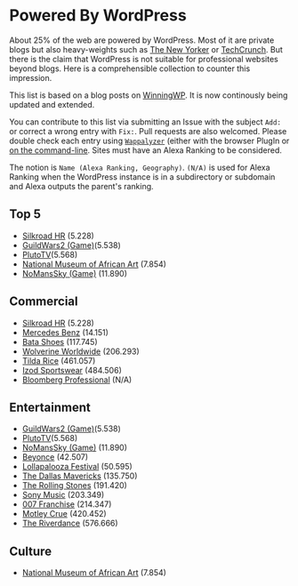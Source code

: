 # Powered By WordPress

About 25% of the web are powered by WordPress. Most of it are private blogs but also heavy-weights such as [The New Yorker](http://www.newyorker.com/) or [TechCrunch](http://techcrunch.com/). But there is the claim that WordPress is not suitable for professional websites beyond blogs. Here is a comprehensible collection to counter this impression.

This list is based on a blog posts on [WinningWP](http://winningwp.com/examples-of-big-name-brands-and-businesses-using-wordpress/). It is now continously being updated and extended.

You can contribute to this list via submitting an Issue with the subject `Add:` or correct a wrong entry with `Fix:`. Pull requests are also welcomed. Please double check each entry using [`Wappalyzer`](http://www.wapalyzer.com) (either with the browser PlugIn or [on the command-line](https://www.npmjs.com/package/wappalyzer-cli). Sites must have an Alexa Ranking to be considered.

The notion is `Name (Alexa Ranking, Geography)`. `(N/A)` is used for Alexa Ranking when the WordPress instance is in a subdirectory or subdomain and Alexa outputs the parent's ranking.

## Top 5

- [Silkroad HR](http://www.silkroad.com) (5.228)
- [GuildWars2 (Game)](https://www.guildwars2.com)(5.538)
- [PlutoTV](http://pluto.tv/)(5.568)
- [National Museum of African Art](https://africa.si.edu/) (7.854)
- [NoMansSky (Game)](http://www.no-mans-sky.com) (11.890)

## Commercial

- [Silkroad HR](http://www.silkroad.com) (5.228)
- [Mercedes Benz](https://www.mercedes-benz.com) (14.151)
- [Bata Shoes](www.bata.com) (117.745)
- [Wolverine Worldwide](http://www.wolverineworldwide.com/) (206.293)
- [Tilda Rice](http://www.tilda.com/) (461.057)
- [Izod Sportswear](http://izod.com/) (484.506)
- [Bloomberg Professional](https://www.bloomberg.com/professional/) (N/A)

## Entertainment

- [GuildWars2 (Game)](https://www.guildwars2.com)(5.538)
- [PlutoTV](http://pluto.tv/)(5.568)
- [NoMansSky (Game)](http://no-mans-sky.com) (11.890)
- [Beyonce](http://www.beyonce.com/) (42.507)
- [Lollapalooza Festival](http://www.lollapalooza.com/) (50.595)
- [The Dallas Mavericks](http://www.mavs.com/) (135.750)
- [The Rolling Stones](http://www.rollingstones.com/) (191.420)
- [Sony Music](https://www.sonymusic.com/) (203.349)
- [007 Franchise](http://www.007.com/) (214.347)
- [Motley Crue](http://www.motley.com/) (420.452)
- [The Riverdance](http://riverdance.com/) (576.666)


## Culture

- [National Museum of African Art](https://africa.si.edu/) (7.854)


